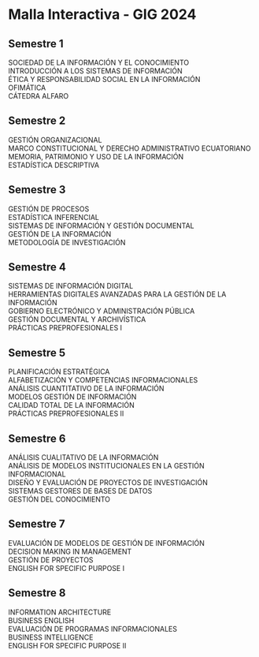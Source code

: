 <!DOCTYPE html><html lang="es">
<head>
  <meta charset="UTF-8">
  <meta name="viewport" content="width=device-width, initial-scale=1.0">
  <title>Malla GIG Interactiva</title>
  <link rel="stylesheet" href="estilos.css">
</head>
<body>
  <h1>Malla Interactiva - GIG 2024</h1>
  <div class="malla">
    <!-- Semestre 1 -->
    <div class="semestre">
      <h2>Semestre 1</h2>
      <div class="materia">SOCIEDAD DE LA INFORMACIÓN Y EL CONOCIMIENTO</div>
      <div class="materia">INTRODUCCIÓN A LOS SISTEMAS DE INFORMACIÓN</div>
      <div class="materia">ÉTICA Y RESPONSABILIDAD SOCIAL EN LA INFORMACIÓN</div>
      <div class="materia">OFIMÁTICA</div>
      <div class="materia">CÁTEDRA ALFARO</div>
    </div><!-- Semestre 2 -->
<div class="semestre">
  <h2>Semestre 2</h2>
  <div class="materia">GESTIÓN ORGANIZACIONAL</div>
  <div class="materia">MARCO CONSTITUCIONAL Y DERECHO ADMINISTRATIVO ECUATORIANO</div>
  <div class="materia">MEMORIA, PATRIMONIO Y USO DE LA INFORMACIÓN</div>
  <div class="materia">ESTADÍSTICA DESCRIPTIVA</div>
</div>

<!-- Semestre 3 -->
<div class="semestre">
  <h2>Semestre 3</h2>
  <div class="materia">GESTIÓN DE PROCESOS</div>
  <div class="materia">ESTADÍSTICA INFERENCIAL</div>
  <div class="materia">SISTEMAS DE INFORMACIÓN Y GESTIÓN DOCUMENTAL</div>
  <div class="materia">GESTIÓN DE LA INFORMACIÓN</div>
  <div class="materia">METODOLOGÍA DE INVESTIGACIÓN</div>
</div>

<!-- Semestre 4 -->
<div class="semestre">
  <h2>Semestre 4</h2>
  <div class="materia">SISTEMAS DE INFORMACIÓN DIGITAL</div>
  <div class="materia">HERRAMIENTAS DIGITALES AVANZADAS PARA LA GESTIÓN DE LA INFORMACIÓN</div>
  <div class="materia">GOBIERNO ELECTRÓNICO Y ADMINISTRACIÓN PÚBLICA</div>
  <div class="materia">GESTIÓN DOCUMENTAL Y ARCHIVÍSTICA</div>
  <div class="materia">PRÁCTICAS PREPROFESIONALES I</div>
</div>

<!-- Semestre 5 -->
<div class="semestre">
  <h2>Semestre 5</h2>
  <div class="materia">PLANIFICACIÓN ESTRATÉGICA</div>
  <div class="materia">ALFABETIZACIÓN Y COMPETENCIAS INFORMACIONALES</div>
  <div class="materia">ANÁLISIS CUANTITATIVO DE LA INFORMACIÓN</div>
  <div class="materia">MODELOS GESTIÓN DE INFORMACIÓN</div>
  <div class="materia">CALIDAD TOTAL DE LA INFORMACIÓN</div>
  <div class="materia">PRÁCTICAS PREPROFESIONALES II</div>
</div>

<!-- Semestre 6 -->
<div class="semestre">
  <h2>Semestre 6</h2>
  <div class="materia">ANÁLISIS CUALITATIVO DE LA INFORMACIÓN</div>
  <div class="materia">ANÁLISIS DE MODELOS INSTITUCIONALES EN LA GESTIÓN INFORMACIONAL</div>
  <div class="materia">DISEÑO Y EVALUACIÓN DE PROYECTOS DE INVESTIGACIÓN</div>
  <div class="materia">SISTEMAS GESTORES DE BASES DE DATOS</div>
  <div class="materia">GESTIÓN DEL CONOCIMIENTO</div>
</div>

<!-- Semestre 7 -->
<div class="semestre">
  <h2>Semestre 7</h2>
  <div class="materia">EVALUACIÓN DE MODELOS DE GESTIÓN DE INFORMACIÓN</div>
  <div class="materia">DECISION MAKING IN MANAGEMENT</div>
  <div class="materia">GESTIÓN DE PROYECTOS</div>
  <div class="materia">ENGLISH FOR SPECIFIC PURPOSE I</div>
</div>

<!-- Semestre 8 -->
<div class="semestre">
  <h2>Semestre 8</h2>
  <div class="materia">INFORMATION ARCHITECTURE</div>
  <div class="materia">BUSINESS ENGLISH</div>
  <div class="materia">EVALUACIÓN DE PROGRAMAS INFORMACIONALES</div>
  <div class="materia">BUSINESS INTELLIGENCE</div>
  <div class="materia">ENGLISH FOR SPECIFIC PURPOSE II</div>
</div>

  </div>
  <script src="script.js"></script>
</body>
</html>
